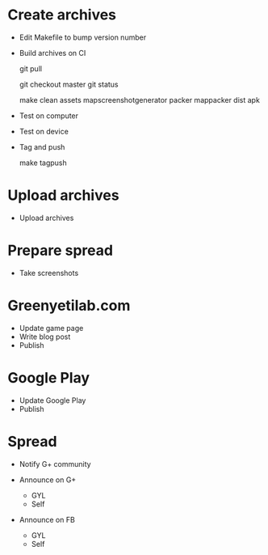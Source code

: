 # Create archives

- Edit Makefile to bump version number

- Build archives on CI

    git pull

    git checkout master
    git status

    make clean assets mapscreenshotgenerator packer mappacker dist apk

- Test on computer
- Test on device

- Tag and push

    make tagpush

# Upload archives

- Upload archives

# Prepare spread

- Take screenshots

# Greenyetilab.com

- Update game page
- Write blog post
- Publish

# Google Play

- Update Google Play
- Publish

# Spread

- Notify G+ community

- Announce on G+
    - GYL
    - Self
- Announce on FB
    - GYL
    - Self
